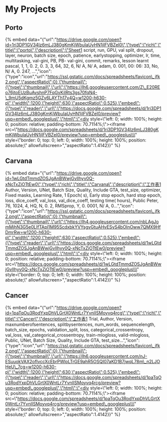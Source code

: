 # My Projects





## Porto

{% embed data="{\"url\":\"https://drive.google.com/open?id=1ri3DP1GV34Iz6mLJ380gKmKjWbuIaUyHN1jIFVBZeI0\",\"type\":\"rich\",\"title\":\"porto\",\"description\":\"Sheet1   script, run, GPU, val split, dropout, layer, neuron, batch size, epoch, patience, earlystopping, optimizer, lr, time, multitasking, val-gini, PB, PB- val-gini, commit, remarks, lesson learnt  pascal, 1, 1, 0. 2, 0. 3, 3, 64, 32, 6, N/ A, N/ A, adam, 0. 001, 00: 06: 33, No, N/ A, 0. 247, ...\",\"icon\":{\"type\":\"icon\",\"url\":\"https://ssl.gstatic.com/docs/spreadsheets/favicon\_jfk2.png\",\"aspectRatio\":0},\"thumbnail\":{\"type\":\"thumbnail\",\"url\":\"https://lh6.googleusercontent.com/Z\_E20REo76jtoEUzBuAvshnP7FqGvKiIRts3gs70fqN4-\_9mU5dKgmz5GZy6LAYTh17v4Q=w1200-h630-p\",\"width\":1200,\"height\":630,\"aspectRatio\":0.525},\"embed\":{\"type\":\"reader\",\"url\":\"https://docs.google.com/spreadsheets/d/1ri3DP1GV34Iz6mLJ380gKmKjWbuIaUyHN1jIFVBZeI0/preview?usp=embed\_googleplus\",\"html\":\"<div style=\\\"left: 0; width: 100%; height: 0; position: relative; padding-bottom: 70.7114%;\\\"><iframe src=\\\"https://docs.google.com/spreadsheets/d/1ri3DP1GV34Iz6mLJ380gKmKjWbuIaUyHN1jIFVBZeI0/preview?usp=embed\_googleplus\\\" style=\\\"border: 0; top: 0; left: 0; width: 100%; height: 100%; position: absolute;\\\" allowfullscreen></iframe></div>\",\"aspectRatio\":1.4142}}" %}





## Carvana

{% embed data="{\"url\":\"https://drive.google.com/open?id=1wLGtdTmmdZOSJgAnBWwjGvllhyv0Q-xNcTxZjOTtEw0\",\"type\":\"rich\",\"title\":\"Carvana\",\"description\":\"工作表1   Author, Version, UNet, Batch Size, Quality, Include GTA, test\_size, optimizer, Fixed masks, Learning Rate, 1 Epoch\( s\), Early stop epoch, hard stop epoch, loss, dice\_coeff, val\_loss, val\_dice\_coeff, testing time\( hours\), Public  Peter, 76, 1024, 4, HQ, N, 0. 2, RMSprop, Y, 0. 0001, N/ A, 0...\",\"icon\":{\"type\":\"icon\",\"url\":\"https://ssl.gstatic.com/docs/spreadsheets/favicon\_jfk2.png\",\"aspectRatio\":0},\"thumbnail\":{\"type\":\"thumbnail\",\"url\":\"https://lh4.googleusercontent.com/nbLAgJomMjhN3G5e0LIfTApl1M95ScdxbkYVYsgvGtuAHvESyS4bOInOww7QMX9HfDmrRw=w1200-h630-p\",\"width\":1200,\"height\":630,\"aspectRatio\":0.525},\"embed\":{\"type\":\"reader\",\"url\":\"https://docs.google.com/spreadsheets/d/1wLGtdTmmdZOSJgAnBWwjGvllhyv0Q-xNcTxZjOTtEw0/preview?usp=embed\_googleplus\",\"html\":\"<div style=\\\"left: 0; width: 100%; height: 0; position: relative; padding-bottom: 70.7114%;\\\"><iframe src=\\\"https://docs.google.com/spreadsheets/d/1wLGtdTmmdZOSJgAnBWwjGvllhyv0Q-xNcTxZjOTtEw0/preview?usp=embed\_googleplus\\\" style=\\\"border: 0; top: 0; left: 0; width: 100%; height: 100%; position: absolute;\\\" allowfullscreen></iframe></div>\",\"aspectRatio\":1.4142}}" %}







## Cancer

{% embed data="{\"url\":\"https://drive.google.com/open?id=1paTqOu3RodYxpDhVLGrtX0WntLr7YvnlISMoyvq4rcg\",\"type\":\"rich\",\"title\":\"Cancer\",\"description\":\"工作表1   Trial, Author, Version, maxnumberofsentences, splitbysentences, num\_words, sequencelength, batch\_size, epochs, validation\_split, loss, categorical\_crossentropy, val\_loss, val\_categorical\_crossentropy, train-mlogloss, valid-mlogloss, Public, UNet, Batch Size, Quality, Include GTA, test\_size...\",\"icon\":{\"type\":\"icon\",\"url\":\"https://ssl.gstatic.com/docs/spreadsheets/favicon\_jfk2.png\",\"aspectRatio\":0},\"thumbnail\":{\"type\":\"thumbnail\",\"url\":\"https://lh6.googleusercontent.com/nJ-ESuuokVAX2ofIvccXcEbrPWloLTrGE9ahR5OSQI07aKD1B7jwqL78m\_n2LJOHeU\_7cg=w1200-h630-p\",\"width\":1200,\"height\":630,\"aspectRatio\":0.525},\"embed\":{\"type\":\"reader\",\"url\":\"https://docs.google.com/spreadsheets/d/1paTqOu3RodYxpDhVLGrtX0WntLr7YvnlISMoyvq4rcg/preview?usp=embed\_googleplus\",\"html\":\"<div style=\\\"left: 0; width: 100%; height: 0; position: relative; padding-bottom: 70.7114%;\\\"><iframe src=\\\"https://docs.google.com/spreadsheets/d/1paTqOu3RodYxpDhVLGrtX0WntLr7YvnlISMoyvq4rcg/preview?usp=embed\_googleplus\\\" style=\\\"border: 0; top: 0; left: 0; width: 100%; height: 100%; position: absolute;\\\" allowfullscreen></iframe></div>\",\"aspectRatio\":1.4142}}" %}



